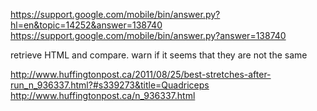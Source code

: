 https://support.google.com/mobile/bin/answer.py?hl=en&topic=14252&answer=138740 
https://support.google.com/mobile/bin/answer.py?answer=138740 

retrieve HTML and compare. warn if it seems that they are not the same

http://www.huffingtonpost.ca/2011/08/25/best-stretches-after-run_n_936337.html?#s339273&title=Quadriceps
http://www.huffingtonpost.ca/n_936337.html
